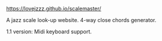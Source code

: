 https://lovejzzz.github.io/scalemaster/

A jazz scale look-up website.
4-way close chords generator.

1.1 version: Midi keyboard support.

